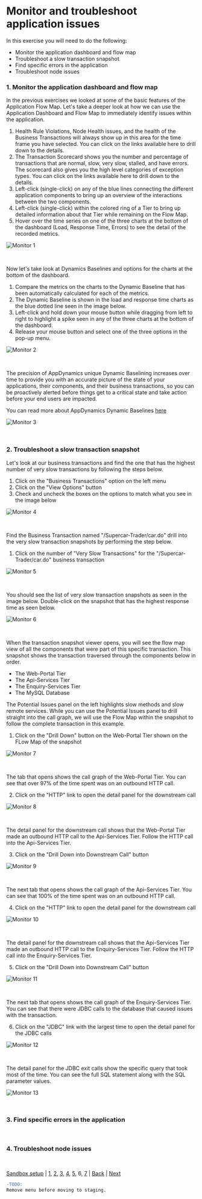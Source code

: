 # Monitor and troubleshoot application issues

In this exercise you will need to do the following:
- Monitor the application dashboard and flow map
- Troubleshoot a slow transaction snapshot
- Find specific errors in the application
- Troubleshoot node issues


### **1.** Monitor the application dashboard and flow map

In the previous exercises we looked at some of the basic features of the Application Flow Map.  Let's take a deeper look at how we can use the Application Dashboard and Flow Map to immediately identify issues within the application.

1. Health Rule Violations, Node Health issues, and the health of the Business Transactions will always show up in this area for the time frame you have selected.  You can click on the links available here to drill down to the details.
2. The Transaction Scorecard shows you the number and percentage of transactions that are normal, slow, very slow, stalled, and have errors.  The scorecard also gives you the high level categories of exception types.  You can click on the links available here to drill down to the details.
3. Left-click (single-click) on any of the blue lines connecting the different application components to bring up an overview of the interactions between the two components.  
4. Left-click (single-click) within the colored ring of a Tier to bring up detailed information about that Tier while remaining on the Flow Map.
5. Hover over the time series on one of the three charts at the bottom of the dashboard (Load, Response Time, Errors) to see the detail of the recorded metrics.

![Monitor 1](./assets/images/06-monitor-troubleshoot-01.png)

<br>

Now let's take look at Dynamics Baselines and options for the charts at the bottom of the dashboard.
<br>
1. Compare the metrics on the charts to the Dynamic Baseline that has been automatically calculated for each of the metrics.
2. The Dynamic Baseline is shown in the load and response time charts as the blue dotted line seen in the image below. 
3. Left-click and hold down your mouse button while dragging from left to right to highlight a spike seen in any of the three charts at the bottom of the dashboard.  
4. Release your mouse button and select one of the three options in the pop-up menu.
   
![Monitor 2](./assets/images/06-monitor-troubleshoot-02.png)

<br>

The precision of AppDynamics unique Dynamic Baselining increases over time to provide you with an accurate picture of the state of your applications, their components, and their business transactions, so you can be proactively alerted before things get to a critical state and take action before your end users are impacted.

You can read more about AppDynamics Dynamic Baselines [here](https://docs.appdynamics.com/display/latest/Dynamic+Baselines)

![Monitor 3](./assets/images/06-monitor-troubleshoot-03.png)

<br>

### **2.** Troubleshoot a slow transaction snapshot

Let's look at our business transactions and find the one that has the highest number of very slow transactions by following the steps below.

1. Click on the "Business Transactions" option on the left menu
2. Click on the "View Options" button
3. Check and uncheck the boxes on the options to match what you see in the image below

![Monitor 4](./assets/images/06-monitor-troubleshoot-04.png)

<br>

Find the Business Transaction named "/Supercar-Trader/car.do" drill into the very slow transaction snapshots by performing the step below.

1. Click on the number of "Very Slow Transactions" for the "/Supercar-Trader/car.do" business transaction

![Monitor 5](./assets/images/06-monitor-troubleshoot-05.png)

<br>

You should see the list of very slow transaction snapshots as seen in the image below.  Double-click on the snapshot that has the highest response time as seen below.

![Monitor 6](./assets/images/06-monitor-troubleshoot-06.png)

<br>

When the transaction snapshot viewer opens, you will see the flow map view of all the components that were part of this specific transaction.  This snapshot shows the transaction traversed through the components below in order.

- The Web-Portal Tier
- The Api-Services Tier
- The Enquiry-Services Tier
- The MySQL Database

The Potential Issues panel on the left highlights slow methods and slow remote services. While you can use the Potential Issues panel to drill straight into the call graph, we will use the Flow Map within the snapshot to follow the complete transaction in this example.

1. Click on the "Drill Down" button on the Web-Portal Tier shown on the FLow Map of the snapshot

![Monitor 7](./assets/images/06-monitor-troubleshoot-07.png)

<br>

The tab that opens shows the call graph of the Web-Portal Tier.  You can see that over 97% of the time spent was on an outbound HTTP call.

2. Click on the "HTTP" link to open the detail panel for the downstream call

![Monitor 8](./assets/images/06-monitor-troubleshoot-08.png)

<br>

The detail panel for the downstream call shows that the Web-Portal Tier made an outbound HTTP call to the Api-Services Tier.  Follow the HTTP call into the Api-Services Tier.

3. Click on the "Drill Down into Downstream Call" button


![Monitor 9](./assets/images/06-monitor-troubleshoot-09.png)

<br>

The next tab that opens shows the call graph of the Api-Services Tier.  You can see that 100% of the time spent was on an outbound HTTP call.

4. Click on the "HTTP" link to open the detail panel for the downstream call
   
![Monitor 10](./assets/images/06-monitor-troubleshoot-10.png)

<br>

The detail panel for the downstream call shows that the Api-Services Tier made an outbound HTTP call to the Enquiry-Services Tier.  Follow the HTTP call into the Enquiry-Services Tier.

5. Click on the "Drill Down into Downstream Call" button

![Monitor 11](./assets/images/06-monitor-troubleshoot-11.png)

<br>

The next tab that opens shows the call graph of the Enquiry-Services Tier.  You can see that there were JDBC calls to the database that caused issues with the transaction.

6. Click on the "JDBC" link with the largest time to open the detail panel for the JDBC calls
   
![Monitor 12](./assets/images/06-monitor-troubleshoot-12.png)

<br>

The detail panel for the JDBC exit calls show the specific query that took most of the time.  You can see the full SQL statement along with the SQL parameter values.

![Monitor 13](./assets/images/06-monitor-troubleshoot-13.png)

<br>

### **3.** Find specific errors in the application



<br>

### **4.** Troubleshoot node issues



<br>


[Sandbox setup](../appd-sandbox-setup-101/1.md) | [1](1.md), [2](2.md), [3](3.md), [4](4.md), [5](5.md), 6, [7](7.md) | [Back](5.md) | [Next](7.md)    

```diff
-TODO:  
Remove menu before moving to staging.
```
